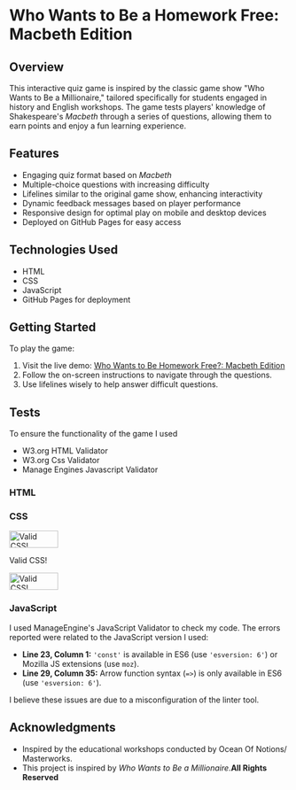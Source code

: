 # Who Wants to Be a Homework Free: Macbeth Edition

## Overview
This interactive quiz game is inspired by the classic game show "Who Wants to Be a Millionaire," tailored specifically for students engaged in history and English workshops. The game tests players' knowledge of Shakespeare's *Macbeth* through a series of questions, allowing them to earn points and enjoy a fun learning experience.

## Features
- Engaging quiz format based on *Macbeth*
- Multiple-choice questions with increasing difficulty
- Lifelines similar to the original game show, enhancing interactivity
- Dynamic feedback messages based on player performance
- Responsive design for optimal play on mobile and desktop devices
- Deployed on GitHub Pages for easy access

## Technologies Used
- HTML
- CSS
- JavaScript
- GitHub Pages for deployment

## Getting Started
To play the game:
1. Visit the live demo: [Who Wants to Be Homework Free?: Macbeth Edition](https://marmaragain.github.io/JavaSecondSubmit/index.html)
2. Follow the on-screen instructions to navigate through the questions.
3. Use lifelines wisely to help answer difficult questions.

## Tests
To ensure the functionality of the game I used
- W3.org HTML Validator
- W3.org Css Validator
- Manage Engines Javascript Validator

### HTML


### CSS
<p>
    <a href="http://jigsaw.w3.org/css-validator/check/referer">
        <img style="border:0;width:88px;height:31px"
            src="http://jigsaw.w3.org/css-validator/images/vcss"
            alt="Valid CSS!" />
    </a>
</p>
            
Valid CSS!
<p>
<a href="http://jigsaw.w3.org/css-validator/check/referer">
    <img style="border:0;width:88px;height:31px"
        src="http://jigsaw.w3.org/css-validator/images/vcss-blue"
        alt="Valid CSS!" />
    </a>
</p>
    
### JavaScript

I used ManageEngine's JavaScript Validator to check my code. The errors reported were related to the JavaScript version I used:

- **Line 23, Column 1:** `'const'` is available in ES6 (use `'esversion: 6'`) or Mozilla JS extensions (use `moz`).
- **Line 29, Column 35:** Arrow function syntax (`=>`) is only available in ES6 (use `'esversion: 6'`).

I believe these issues are due to a misconfiguration of the linter tool.

## Acknowledgments
- Inspired by the educational workshops conducted by Ocean Of Notions/ Masterworks.
- This project is inspired by *Who Wants to Be a Millionaire*.__All Rights Reserved__


